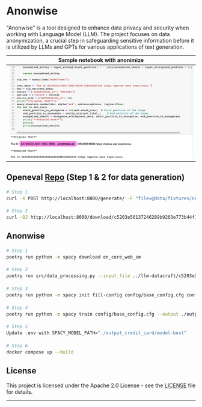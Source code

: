 # Anonwise
"Anonwise" is a tool designed to enhance data privacy and security when working with Language Model (LLM). The project focuses on data anonymization, a crucial step in safeguarding sensitive information before it is utilized by LLMs and GPTs for various applications  of text generation.

| Sample notebook with anonimize |
| --------------------------------------------------  |
| ![Confused Person](data/raw_data/anonwise_sample.png) |



## Openeval [Repo](https://github.com/sundi133/openeval) (Step 1 & 2 for data generation)

```bash
# Step 1
curl -X POST http://localhost:8000/generate/ -F "file=@data/fixtures/ner/credit_card_entities.json" -F "number_of_questions=1" -F "sample_size=50" -F "prompt_key=prompt_key_ner_sentences" -F "llm_type=.ner"

# Step 2
curl -OJ http://localhost:8000/download/c5203e56137246289b9203e773b44f11
```

## Anonwise
``` bash
# Step 1
poetry run python -m spacy download en_core_web_sm

# Step 2
poetry run src/data_processing.py --input_file ../llm-datacraft/c5203e56137246289b9203e773b44f11.json --output ./train_credit_card.spacy

# Step 3
poetry run python -m spacy init fill-config config/base_config.cfg config.cfg

# Step 4
poetry run python -m spacy train config/base_config.cfg --output ./output --paths.train ./train_credit_card.spacy --paths.dev ./train_credit_card.spacy

# Step 5
Update .env with SPACY_MODEL_PATH="./output_credit_card/model-best"

# Step 6
docker compose up --build
```

## License

This project is licensed under the Apache 2.0 License - see the [LICENSE](LICENSE) file for details.

---